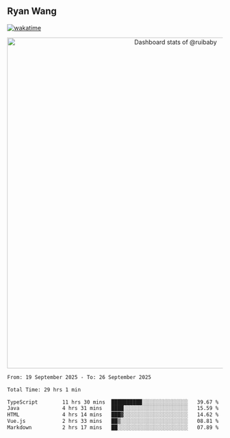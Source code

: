 ## Ryan Wang

[![wakatime](https://wakatime.com/badge/user/6f4ce45f-b03c-4eb3-b701-4b95e0885d94.svg)](https://wakatime.com/@6f4ce45f-b03c-4eb3-b701-4b95e0885d94)

<!-- Copy-paste in your Readme.md file -->

<a href="https://next.ossinsight.io/widgets/official/compose-user-dashboard-stats?user_id=21301288" target="_blank" style="display: block" align="center">
  <picture>
    <source media="(prefers-color-scheme: dark)" srcset="https://next.ossinsight.io/widgets/official/compose-user-dashboard-stats/thumbnail.png?user_id=21301288&image_size=auto&color_scheme=dark" width="771" height="auto">
    <img alt="Dashboard stats of @ruibaby" src="https://next.ossinsight.io/widgets/official/compose-user-dashboard-stats/thumbnail.png?user_id=21301288&image_size=auto&color_scheme=light" width="771" height="auto">
  </picture>
</a>

<!-- Made with [OSS Insight](https://ossinsight.io/) -->


<!--START_SECTION:waka-->

```txt
From: 19 September 2025 - To: 26 September 2025

Total Time: 29 hrs 1 min

TypeScript        11 hrs 30 mins  ██████████░░░░░░░░░░░░░░░   39.67 %
Java              4 hrs 31 mins   ████░░░░░░░░░░░░░░░░░░░░░   15.59 %
HTML              4 hrs 14 mins   ███▓░░░░░░░░░░░░░░░░░░░░░   14.62 %
Vue.js            2 hrs 33 mins   ██▒░░░░░░░░░░░░░░░░░░░░░░   08.81 %
Markdown          2 hrs 17 mins   ██░░░░░░░░░░░░░░░░░░░░░░░   07.89 %
```

<!--END_SECTION:waka-->
